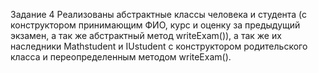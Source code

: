 Задание 4 Реализованы абстрактные классы человека и студента (с конструктором принимающим ФИО, курс и оценку за предыдущий экзамен, а так же абстрактный метод writeExam()), а так же их наследники Mathstudent и IUstudent с конструктором родительского класса и переопределенным методом writeExam().
